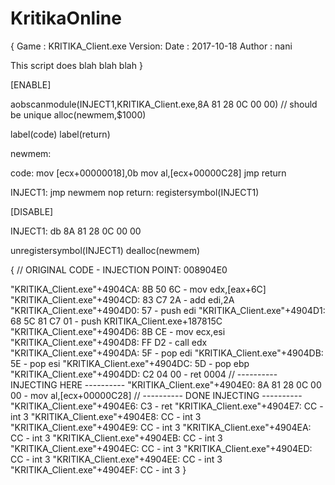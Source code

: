 # KritikaOnline

{ Game   : KRITIKA_Client.exe
  Version: 
  Date   : 2017-10-18
  Author : nani

  This script does blah blah blah
}

[ENABLE]


aobscanmodule(INJECT1,KRITIKA_Client.exe,8A 81 28 0C 00 00) // should be unique
alloc(newmem,$1000)

label(code)
label(return)

newmem:

code:
mov [ecx+00000018],0b
  mov al,[ecx+00000C28]
  jmp return

INJECT1:
  jmp newmem
  nop
return:
registersymbol(INJECT1)

[DISABLE]

INJECT1:
  db 8A 81 28 0C 00 00

unregistersymbol(INJECT1)
dealloc(newmem)

{
// ORIGINAL CODE - INJECTION POINT: 008904E0 

"KRITIKA_Client.exe"+4904CA: 8B 50 6C              -  mov edx,[eax+6C]
"KRITIKA_Client.exe"+4904CD: 83 C7 2A              -  add edi,2A
"KRITIKA_Client.exe"+4904D0: 57                    -  push edi
"KRITIKA_Client.exe"+4904D1: 68 5C 81 C7 01        -  push KRITIKA_Client.exe+187815C
"KRITIKA_Client.exe"+4904D6: 8B CE                 -  mov ecx,esi
"KRITIKA_Client.exe"+4904D8: FF D2                 -  call edx
"KRITIKA_Client.exe"+4904DA: 5F                    -  pop edi
"KRITIKA_Client.exe"+4904DB: 5E                    -  pop esi
"KRITIKA_Client.exe"+4904DC: 5D                    -  pop ebp
"KRITIKA_Client.exe"+4904DD: C2 04 00              -  ret 0004
// ---------- INJECTING HERE ----------
"KRITIKA_Client.exe"+4904E0: 8A 81 28 0C 00 00     -  mov al,[ecx+00000C28]
// ---------- DONE INJECTING  ----------
"KRITIKA_Client.exe"+4904E6: C3                    -  ret 
"KRITIKA_Client.exe"+4904E7: CC                    -  int 3 
"KRITIKA_Client.exe"+4904E8: CC                    -  int 3 
"KRITIKA_Client.exe"+4904E9: CC                    -  int 3 
"KRITIKA_Client.exe"+4904EA: CC                    -  int 3 
"KRITIKA_Client.exe"+4904EB: CC                    -  int 3 
"KRITIKA_Client.exe"+4904EC: CC                    -  int 3 
"KRITIKA_Client.exe"+4904ED: CC                    -  int 3 
"KRITIKA_Client.exe"+4904EE: CC                    -  int 3 
"KRITIKA_Client.exe"+4904EF: CC                    -  int 3 
}﻿
